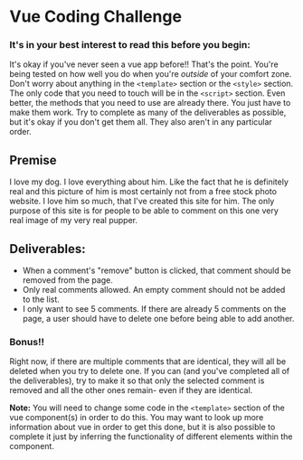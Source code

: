 # Vue Coding Challenge


### It's in your best interest to read this before you begin:
It's okay if you've never seen a vue app before!! That's the point. You're being tested on how well you do when you're <i>outside</i> of your comfort zone. Don't worry about anything in the `<template>` section or the `<style>` section. The only code that you need to touch will be in the `<script>` section. Even better, the methods that you need to use are already there. You just have to make them work. Try to complete as many of the deliverables as possible, but it's okay if you don't get them all. They also aren't in any particular order.

## Premise
I love my dog. I love everything about him. Like the fact that he is definitely real and this picture of him is most certainly not from a free stock photo website. I love him so much, that I've created this site for him. The only purpose of this site is for people to be able to comment on this one very real image of my very real pupper.

## Deliverables:

- When a comment's "remove" button is clicked, that comment should be removed from the page.
- Only real comments allowed. An empty comment should not be added to the list.
- I only want to see 5 comments. If there are already 5 comments on the page, a user should have to delete one before being able to add another.

### Bonus!!
Right now, if there are multiple comments that are identical, they will all be deleted when you try to delete one. If you can (and you've completed all of the deliverables), try to make it so that only the selected comment is removed and all the other ones remain- even if they are identical.

**Note:** You will need to change some code in the `<template>` section of the vue component(s) in order to do this. You may want to look up more information about vue in order to get this done, but it is also possible to complete it just by inferring the functionality of different elements within the component.